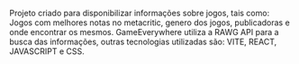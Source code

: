 Projeto criado para disponibilizar informações sobre jogos, tais como: Jogos com melhores notas no metacritic, genero dos jogos, publicadoras e onde encontrar os mesmos. 
GameEverywhere utiliza a RAWG API para a busca das informações, outras tecnologias utilizadas são: VITE, REACT, JAVASCRIPT e CSS.
